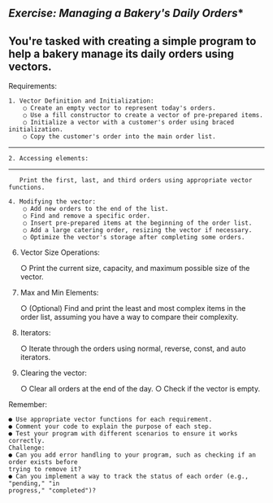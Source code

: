 ***************************************Exercise: Managing a Bakery's Daily Orders****************************************
---------------------------------------------------------------------------------------------------------------------------
You're tasked with creating a simple program to help a bakery manage its daily orders using
    vectors.
---------------------------------------------------------------------------------------------------------------------------
Requirements:

    1. Vector Definition and Initialization:
        ○ Create an empty vector to represent today's orders.
        ○ Use a fill constructor to create a vector of pre-prepared items.
        ○ Initialize a vector with a customer's order using braced initialization.
        ○ Copy the customer's order into the main order list.
-----------------------------------------------------------------------------------
    2. Accessing elements:
------------------------------------------------------------------------------------
       Print the first, last, and third orders using appropriate vector functions.

    4. Modifying the vector:
        ○ Add new orders to the end of the list.
        ○ Find and remove a specific order.
        ○ Insert pre-prepared items at the beginning of the order list.
        ○ Add a large catering order, resizing the vector if necessary.
        ○ Optimize the vector's storage after completing some orders.
6. Vector Size Operations:
   
    ○ Print the current size, capacity, and maximum possible size of the vector.
8. Max and Min Elements:
   
    ○ (Optional) Find and print the least and most complex items in the order list,
    assuming you have a way to compare their complexity.

10. Iterators:
    
    ○ Iterate through the orders using normal, reverse, const, and auto iterators.
12. Clearing the vector:
    
    ○ Clear all orders at the end of the day.
    ○ Check if the vector is empty.

Remember:

    ● Use appropriate vector functions for each requirement.
    ● Comment your code to explain the purpose of each step.
    ● Test your program with different scenarios to ensure it works correctly.
    Challenge:
    ● Can you add error handling to your program, such as checking if an order exists before
    trying to remove it?
    ● Can you implement a way to track the status of each order (e.g., "pending," "in
    progress," "completed")?
